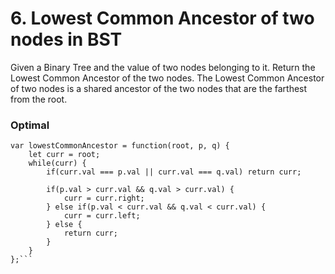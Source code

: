 # 6. Lowest Common Ancestor of two nodes in BST

Given a Binary Tree and the value of two nodes belonging to it. Return the Lowest Common Ancestor of the two nodes. The Lowest Common Ancestor of two nodes is a shared ancestor of the two nodes that are the farthest from the root.

### Optimal
```
var lowestCommonAncestor = function(root, p, q) {
    let curr = root;
    while(curr) {
        if(curr.val === p.val || curr.val === q.val) return curr;

        if(p.val > curr.val && q.val > curr.val) {
            curr = curr.right;
        } else if(p.val < curr.val && q.val < curr.val) {
            curr = curr.left;
        } else {
            return curr;
        }
    }
};```
